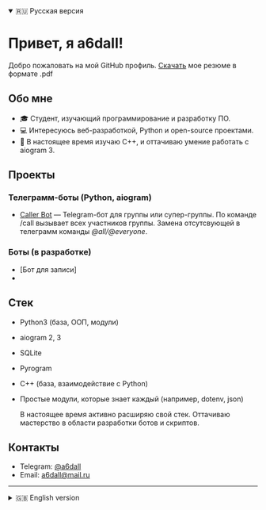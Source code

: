 <details open>
  <summary>🇷🇺 Русская версия</summary>

# Привет, я a6dall!

Добро пожаловать на мой GitHub профиль. [Скачать](https://github.com/a6dall/portfolio/blob/main/portfolio_a6dall_ati.pdf?raw=true) мое резюме в формате .pdf

## Обо мне

- 🎓 Студент, изучающий программирование и разработку ПО.  
- 💻 Интересуюсь веб-разработкой, Python и open-source проектами.  
- 🌱 В настоящее время изучаю C++, и оттачиваю умение работать с aiogram 3.

## Проекты
### Телеграмм-боты (Python, aiogram)
- [Caller Bot](https://github.com/a6dall/michiko_bot) — Telegram-бот для группы или супер-группы. По команде /call вызывает всех участников группы. Замена отсутсвующей в телеграмм команды _@all/@everyone_.

### Боты (в разработке)
- [Бот для записи]
- 

## Стек
- Python3 (база, ООП, модули)
- aiogram 2, 3
- SQLite
- Pyrogram
- C++ (база, взаимодействие с Python)
- Простые модули, которые знает каждый (например, dotenv, json)
  
  В настоящее время активно расширяю свой стек. Оттачиваю мастерство в области разработки ботов и скриптов. 

## Контакты

- Telegram: [@a6dall](https://t.me/a6dall)  
- Email: a6dall@mail.ru

</details>

---

<details>
  <summary>🇬🇧 English version</summary>

# Hi, I'm a6dall!

Welcome to my GitHub profile.

## About Me

- 🎓 A student learning software development and programming.  
- 💻 Interested in web development, Python, and open-source projects.  
- 🌱 Currently studying C++ and mastering aiogram 3.

## Projects

- [Michiko Bot](https://github.com/a6dall/michiko_bot) — Telegram bot built with Python and the aiogram framework.

## Contacts

- Telegram: [@a6dall](https://t.me/a6dall)  
- Email: a6dall@mail.ru

</details>
